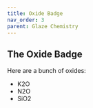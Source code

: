 ```yaml
---
title: Oxide Badge
nav_order: 3
parent: Glaze Chemistry
---
```

## The Oxide Badge

Here are a bunch of oxides:
- K2O
- N2O
- SiO2
